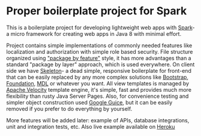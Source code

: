 # Proper boilerplate project for Spark #
This is a boilerplate project for developing lightweight web apps with [Spark](http://sparkjava.com/)- a micro framework for creating web apps in Java 8 with minimal effort.

Project contains simple implementations of commonly needed features like localization and  authorization with simple role based security. File structure organized using ["package by feature"](http://www.javapractices.com/topic/TopicAction.do?Id=205) style, it has more advantages than a standard "package by layer" approach, which is used everywhere. 
On client side we have [Skeleton](http://getskeleton.com/)- a dead simple, responsive boilerplate for front-end that can be easily replaced by any more complex solutions like [Bootstrap](http://getbootstrap.com/), [Foundation](http://foundation.zurb.com/), [MDL](https://getmdl.io/) or whatever you want. All view templates is managed by [Apache Velocity](https://velocity.apache.org/) template engine, it's simple, fast and provides much more flexibility than rusty Java Server Pages. Also, for convenience testing and simpler object construction used [Google Guice](https://github.com/google/guice), but it can be easily removed if you prefer to do everything by yourself.

More features will be added later: example of APIs, database integrations, unit and integration tests, etc. Also live example available on [Heroku](https://sparkjava-boilerplate.herokuapp.com)
